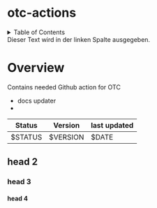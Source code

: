 # otc-actions

<!-- OTC-HEADER-START -->

<!-- OTC-HEADER-END -->

<!-- START doctoc generated TOC please keep comment here to allow auto update -->

<!-- DON'T EDIT THIS SECTION, INSTEAD RE-RUN doctoc TO UPDATE -->

<details>
<summary>Table of Contents</summary>

-   [Overview](#overview)
    -   [head 2](#head-2)
        -   [head 3](#head-3)
            -   [head 4](#head-4)

</details>
<!-- END doctoc generated TOC please keep comment here to allow auto update -->

<div class="pull-right">Dieser Text wird in der linken Spalte ausgegeben.</div>

# Overview

Contains needed Github action for OTC

-   docs updater
-   

| Status  | Version  | last updated |
| ------- | -------- | ------------ |
| $STATUS | $VERSION | $DATE        |

## head 2

### head 3

#### head 4

<!-- OTC-HEADER -->

<!-- OTC-HEADER -->
